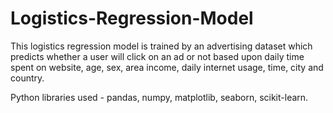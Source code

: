 # Logistics-Regression-Model
This logistics regression model is trained by an advertising dataset which predicts whether a user will click on an ad or not based upon daily time spent on website, age, sex, area income, daily internet usage, time, city and country.

Python libraries used - pandas, numpy, matplotlib, seaborn, scikit-learn.
